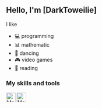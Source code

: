 ## Hello, I'm [DarkToweilie]

I like
- :computer: programming 
- :bar_chart: mathematic 
- :dancers: dancing 
- :video_game: video games 
- :closed_book: reading 

### My skills and tools
[<img align="left" alt="Mathlab" width="26px" src="https://upload.wikimedia.org/wikipedia/commons/2/21/Matlab_Logo.png" />](https://www.mathworks.com/products/matlab.html)
[<img align="left" alt="Mathlab" width="26px" src="https://upload.wikimedia.org/wikipedia/commons/thumb/0/0d/C_Sharp_wordmark.svg/1200px-C_Sharp_wordmark.svg.png" />](https://docs.microsoft.com/ru-ru/dotnet/csharp/)

